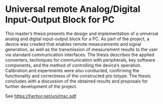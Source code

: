 # Universal remote Analog/Digital Input-Output Block for PC

This master’s thesis presents the design and implementation of a universal analog and digital input-output block for a PC. As part of the project, a device was created that enables remote measurements and signal generation, as well as the transmission of measurement results to the user via standard communication interfaces. The thesis describes the applied converters, techniques for communication with peripherals, key software components, and the method of controlling the device’s operation. Calibration and experiments were also conducted, confirming the functionality and correctness of the constructed pro totype. The thesis concludes with a discussion of the obtained results and proposals for further development of the project.

See https://herhor.net/uni/msc.pdf
